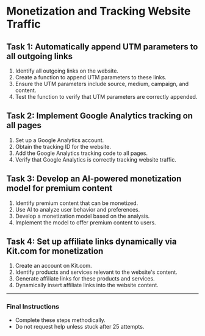 # Monetization and Tracking Website Traffic

## Task 1: Automatically append UTM parameters to all outgoing links
1. Identify all outgoing links on the website.
2. Create a function to append UTM parameters to these links.
3. Ensure the UTM parameters include source, medium, campaign, and content.
4. Test the function to verify that UTM parameters are correctly appended.

## Task 2: Implement Google Analytics tracking on all pages
1. Set up a Google Analytics account.
2. Obtain the tracking ID for the website.
3. Add the Google Analytics tracking code to all pages.
4. Verify that Google Analytics is correctly tracking website traffic.

## Task 3: Develop an AI-powered monetization model for premium content
1. Identify premium content that can be monetized.
2. Use AI to analyze user behavior and preferences.
3. Develop a monetization model based on the analysis.
4. Implement the model to offer premium content to users.

## Task 4: Set up affiliate links dynamically via Kit.com for monetization
1. Create an account on Kit.com.
2. Identify products and services relevant to the website's content.
3. Generate affiliate links for these products and services.
4. Dynamically insert affiliate links into the website content.

---

### Final Instructions
- Complete these steps methodically.
- Do not request help unless stuck after 25 attempts.

